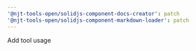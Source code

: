 ```yaml
---
'@njt-tools-open/solidjs-component-docs-creator': patch
'@njt-tools-open/solidjs-component-markdown-loader': patch
---
```


Add tool usage
